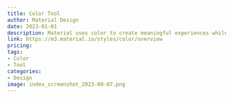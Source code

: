 ```yaml
---
title: Color Tool
author: Material Design
date: 2023-01-01
description: Material uses color to create meaningful experiences while also expressing hierarchy, state, and brand identity.
link: https://m3.material.io/styles/color/overview
pricing: 
tags: 
- Color
- Tool
categories: 
- Design 
image: index_screenshot_2023-09-07.png
---
```

